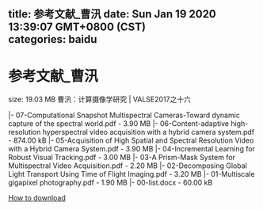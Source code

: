 
title: 参考文献_曹汛
date: Sun Jan 19 2020 13:39:07 GMT+0800 (CST)    
categories: baidu
---

# 参考文献_曹汛
size: 19.03 MB
 曹汛：计算摄像学研究 | VALSE2017之十六
 
|- 07-Computational Snapshot Multispectral Cameras-Toward dynamic capture of the spectral world.pdf - 3.90 MB
|- 06-Content-adaptive high-resolution hyperspectral video acquisition with a hybrid camera system.pdf - 874.00 kB
|- 05-Acquisition of High Spatial and Spectral Resolution Video with a Hybrid Camera System.pdf - 3.90 MB
|- 04-Incremental Learning for Robust Visual Tracking.pdf - 3.00 MB
|- 03-A Prism-Mask System for Multispectral Video Acquisition.pdf - 2.20 MB
|- 02-Decomposing Global Light Transport Using Time of Flight Imaging.pdf - 3.20 MB
|- 01-Multiscale gigapixel photography.pdf - 1.90 MB
|- 00-list.docx - 60.00 kB

[How to download](https://bpcam.bemobtrk.com/go/2ceec3aa-1ca2-46d6-b9ff-aaa5c184517c?jno=1251)